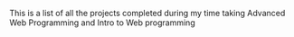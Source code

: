 This is a list of all the projects completed during my time taking Advanced Web Programming and Intro to Web programming
